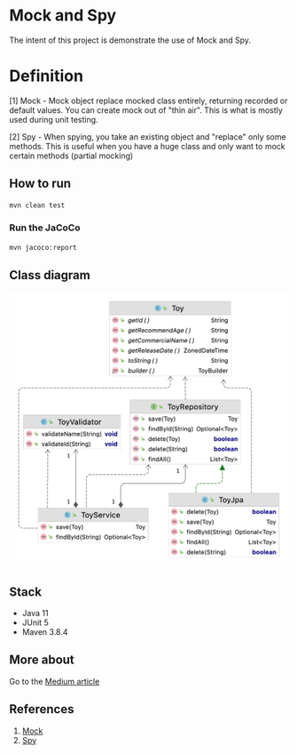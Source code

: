 # Mock and Spy
The intent of this project is demonstrate the use of Mock and Spy.

# Definition 
[1] Mock - Mock object replace mocked class entirely, returning recorded or default values. You can create mock out of "thin air". This is what is mostly used during unit testing.

[2] Spy - When spying, you take an existing object and "replace" only some methods. This is useful when you have a huge class and only want to mock certain methods (partial mocking)

## How to run
```bash
mvn clean test
```

### Run the JaCoCo
```bash
mvn jacoco:report
```

## Class diagram
<kbd>
 <img src="https://raw.githubusercontent.com/luizgustavocosta/mock-spy/master/static/ClassDiagram.png">
</kbd>

## Stack
* Java 11
* JUnit 5
* Maven 3.8.4
## More about
Go to the [Medium article](https://luizcostatech.medium.com/what-is-the-difference-between-mock-and-spy-c5585922d9fd?sk=5d36da9d59dad5f22dd328cad185c74f)

## References
1. [Mock](https://stackoverflow.com/questions/12827580/mocking-vs-spying-in-mocking-frameworks)
2. [Spy](https://stackoverflow.com/questions/12827580/mocking-vs-spying-in-mocking-frameworks)
